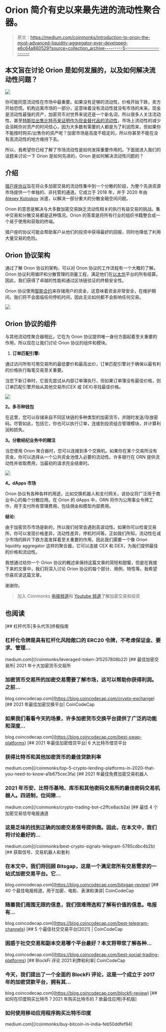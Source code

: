 # Orion 简介有史以来最先进的流动性聚合器。

> 原文：<https://medium.com/coinmonks/introduction-to-orion-the-most-advanced-liquidity-aggregator-ever-developed-e6c64a860529?source=collection_archive---------5----------------------->

## 本文旨在讨论 Orion 是如何发展的，以及如何解决流动性问题？

![](img/e355120ad4b5d9f1771e8b234be2e772.png)

你可能同意流动性在市场中最重要。如果没有足够的流动性，价格开始下跌，卖方开始恐慌。机构远离市场的一部分，这意味着没有流动性就没有市场的未来。现金是流动性最强的资产，加密货币对世界来说还是一个新名词，所以很多人关注流动性。甚至[特斯拉出售比特币来证明作为现金替代品的流动性](https://economictimes.indiatimes.com/markets/stocks/news/elon-musk-says-tesla-sold-bitcoin-to-prove-liquidity-as-cash-alternative/articleshow/82272013.cms)，市场上流动性的减少会消耗你对资产的时间信心，因为大多数有需要的人都是为了利润而来，但如果你不能按时购买/出售你的资产呢？加密市场是高度不稳定的，所以你甚至不能在没有高流动性的地方维持下去。

所以，我希望你已经了解了市场流动性是如何发挥重要作用的。下面就进入我们的话题来讨论一下 Orion 是如何先进的，Orion 是如何解决流动性问题的？

## 介绍

[猎户座协议](https://www.orionprotocol.io/)旨在将众多加密交易的流动性集中到一个分散的阶段，为整个先进资源市场提供一个单独的、非托管的通道。它成立于 2018 年，并于 2020 年由 [Alexey Koloskov](https://www.linkedin.com/in/alexey-koloskov) 派遣，以解决一部分重大的分散金融空间问题。

Orion 的意思是解决与大多数加密交易缺乏流动性相关的执行有益交易的挑战。集中交易和分散交易都是这种情况。Orion 的答案是将所有行业的组织书籍整合成一个易于使用和获取的终端。

猎户座的协议可能会帮助客户从他们的投资中获得最好的回报，同时也降低了利用大量交易的危险。

## Orion 协议架构

通过了解 Orion 协议的架构，可以对 Orion 协议的工作流程有一个大概的了解。Orion 协议利用循环和分散管理的测量工程，满足他们在[以太坊](https://en.wikipedia.org/wiki/Ethereum)平台的所有结算。因此，我们获得了卓越的性能和通过区块链验证的终极安全性。

Orion 协议使用[智能合约](https://en.wikipedia.org/wiki/Smart_contract)来存储用户的资金，这意味着资金非常安全，在维护期间，我们将不会面临任何停机时间，因此无论如何都不会影响任何交易。

![](img/9a6dcde584f2b813e05361406ecdc20b.png)

## Orion 协议的组件

与其他流动性聚合器相比，它在为 Orion 协议提供唯一身份方面起着至关重要的作用，所以现在让我们讨论 Orion 协议的组件和模块。

1.  **订单匹配引擎:**

通过访问所有可用交易所的最低要价和最高出价，订单匹配引擎对于确保以最有利的价格执行每笔交易至关重要。

当您下新订单时，它首先尝试从内部订单簿执行，但如果订单簿没有最佳价格，则订单匹配引擎开始从其他交易所(CEX 或 DEX)寻找最佳价格。

![](img/b2fa62790d480bffefa20734aa0d0a69.png)

**2。多币种钱包**

在这里，您可以存储来自不同区块链的多种类型的加密货币，并随时发送/存放密码。尽管如此，包括它，你也可以执行订单，连接到投资组合管理模块，并计算利润和损失。

**3。分散经纪业务中的赌注**

当您使用 Orion 聚合器时，您可以连接到多个交换机。如果你在某个交易所没有资金，你可以选择从一个公共资金池借入必要的流动性。许多银行在 ORN 提供流动性并收取费用，当最初的请求完全结束时。

![](img/a9a1227e8f363f0f620d91e42cd5ae4c.png)

**4。dApps 市场**

Orion 协议有各种各样的用途，比如交换机器人和支付网关。该协议将广泛用于商业中心的每个分散应用。在 Orion 的 dApps 中，ORN 将作为公用事业令牌工作，用于支付所有管理费用，包括佣金和模型内部费用。

**结论:**

由于加密货币市场是新的，所以我们经常会遇到高波动性。如果你可以检查交易所，你可以发现价格差异，流动性差异，停机时间等。正如我们所知，流动性在减少市场的碎片下跌方面发挥着至关重要的作用，因此我们需要一个像 Orion liquidity aggregator 这样的聚合器，它可以连接 CEX 和 DEX，为我们提供最佳的价格和流动性。

我想通过给你一个 Orion 协议的概述来保持这篇文章的简短和甜蜜，但是在我接下来的文章中，我们将深入讨论 Orion 协议的每个部分、用例、特性等。我希望你喜欢读这篇文章。

谢谢你。

> 加入 Coinmonks [电报频道](https://t.me/coincodecap)和 [Youtube 频道](https://www.youtube.com/c/coinmonks/videos)了解加密交易和投资

## 也阅读

[](/coinmonks/leveraged-token-3f5257808b22) [## 杠杆代币[多头代币]终极指南

### 杠杆化令牌是具有杠杆化风险敞口的 ERC20 令牌，不考虑保证金、要求、管理…

medium.com](/coinmonks/leveraged-token-3f5257808b22) [](https://blog.coincodecap.com/crypto-exchange) [## 最佳加密交易所| 2021 年十大加密货币交易所

### 加密货币交易所的加密交易需要了解市场，这可以帮助你获得利润。之前…

blog.coincodecap.com](https://blog.coincodecap.com/crypto-exchange) [](https://blog.coincodecap.com/best-swap-platforms) [## 2021 年最佳加密交换平台| CoinCodeCap

### 如果我们看看今天的场景，许多加密货币交换平台提供了广泛的功能和深度…

blog.coincodecap.com](https://blog.coincodecap.com/best-swap-platforms) [](/coinmonks/top-5-crypto-lending-platforms-in-2020-that-you-need-to-know-a1b675cec3fa) [## 2021 年最佳加密借贷平台| 6 大比特币借贷平台

### 获得比特币和其他加密货币的最佳贷款利率

medium.com](/coinmonks/top-5-crypto-lending-platforms-in-2020-that-you-need-to-know-a1b675cec3fa) [](/coinmonks/crypto-trading-bot-c2ffce8acb2a) [## 2021 年最佳免费加密交易机器人

### 2021 年币安、比特币基地、库币和其他密码交易所的最佳密码交易机器人。四进制，位间隙…

medium.com](/coinmonks/crypto-trading-bot-c2ffce8acb2a) [](/coinmonks/best-crypto-signals-telegram-5785cdbc4b2b) [## 最佳 4 个加密交易信号电报通道

### 这是乏味的找到正确的加密交易信号提供商。因此，在本文中，我们将讨论最好的…

medium.com](/coinmonks/best-crypto-signals-telegram-5785cdbc4b2b) [](https://blog.coincodecap.com/bitsgap-review) [## 获取信号、交易机器人和套利

### 在本文中，我们将回顾 Bitsgap，这是一个满足您所有交易需求的一站式加密交易平台。它…

blog.coincodecap.com](https://blog.coincodecap.com/bitsgap-review) [](https://blog.coincodecap.com/best-telegram-channels) [## 40 个最佳电报频道，用于加密、电影、表演和演讲| CoinCodeCap

### 随着我们周围无限的信息，我们很难筛选和了解有价值的信息。电报有…

blog.coincodecap.com](https://blog.coincodecap.com/best-telegram-channels) [](https://blog.coincodecap.com/best-social-trading-platforms) [## 5 个最佳社交交易平台[2021] | CoinCodeCap

### 困惑于社交交易和副本交易哪个平台最好？本文将带您了解各种…

blog.coincodecap.com](https://blog.coincodecap.com/best-social-trading-platforms) [](https://blog.coincodecap.com/blockfi-review) [## BlockFi 评论 2021:利弊和利率| CoinCodeCap

### 今天，我们提出了一个全面的 BlockFi 评论，这是一个成立于 2017 年的加密贷款平台，拥有其…

blog.coincodecap.com](https://blog.coincodecap.com/blockfi-review) [](/coinmonks/buy-bitcoin-in-india-feb50ddfef94) [## 如何在印度购买比特币？2021 年购买比特币的 7 款最佳应用[手机版]

### 如何使用移动应用程序购买比特币印度

medium.com](/coinmonks/buy-bitcoin-in-india-feb50ddfef94)